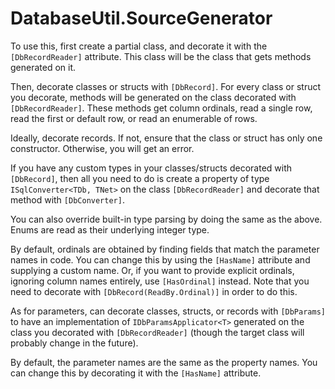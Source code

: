# DatabaseUtil.SourceGenerator
To use this, first create a partial class, and decorate it with the `[DbRecordReader]` attribute. This class will be the class that gets methods generated on it.

Then, decorate classes or structs with `[DbRecord]`. For every class or struct you decorate, methods will be generated on the class decorated with `[DbRecordReader]`. These methods get column ordinals, read a single row, read the first or default row, or read an enumerable of rows.

Ideally, decorate records. If not, ensure that the class or struct has only one constructor. Otherwise, you will get an error.


If you have any custom types in your classes/structs decorated with `[DbRecord]`, then all you need to do is create a property of type `ISqlConverter<TDb, TNet>` on the class `[DbRecordReader]` and decorate that method with `[DbConverter]`.

You can also override built-in type parsing by doing the same as the above. Enums are read as their underlying integer type.

By default, ordinals are obtained by finding fields that match the parameter names in code. You can change this by using the `[HasName]` attribute and supplying a custom name. Or, if you want to provide explicit ordinals, ignoring column names entirely, use `[HasOrdinal]` instead. Note that you need to decorate with `[DbRecord(ReadBy.Ordinal)]` in order to do this.


As for parameters, can decorate classes, structs, or records with `[DbParams]` to have an implementation of `IDbParamsApplicator<T>` generated on the class you decorated with `[DbRecordReader]` (though the target class will probably change in the future).

By default, the parameter names are the same as the property names. You can change this by decorating it with the `[HasName]` attribute.